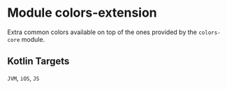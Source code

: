 # Module colors-extension

Extra common colors available on top of the ones provided by the `colors-core` module.

## Kotlin Targets

`JVM`, `iOS`, `JS`
